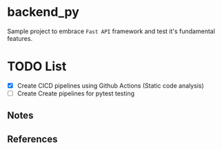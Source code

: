 # backend_py

Sample project to embrace `Fast API` framework and test it's fundamental features.
# TODO List
 - [x]  Create CICD pipelines using Github Actions (Static code analysis)
 - [ ]  Create Create pipelines for pytest testing

## Notes


## References 


